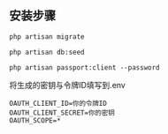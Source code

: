 ## 安装步骤
```shell
php artisan migrate

php artisan db:seed

php artisan passport:client --password
```
将生成的密钥与令牌ID填写到.env
```
OAUTH_CLIENT_ID=你的令牌ID
OAUTH_CLIENT_SECRET=你的密钥
OAUTH_SCOPE=*
```
